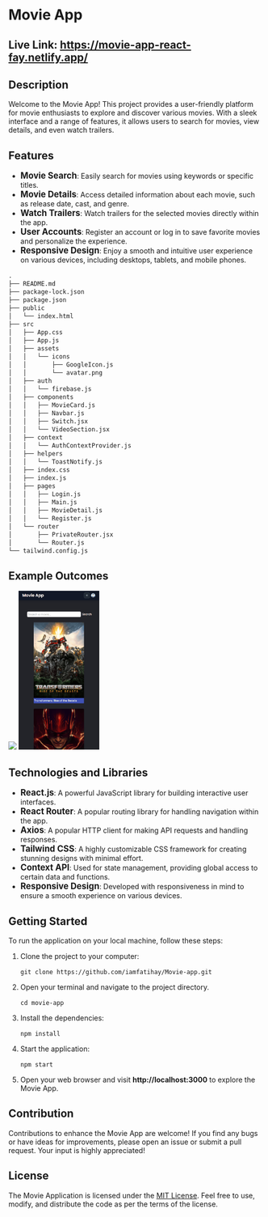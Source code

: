 # Movie App
## Live Link: https://movie-app-react-fay.netlify.app/
## Description
Welcome to the Movie App! This project provides a user-friendly platform for movie enthusiasts to explore and discover various movies. With a sleek interface and a range of features, it allows users to search for movies, view details, and even watch trailers.

## Features
- <span style="font-size: larger;">**Movie Search**</span>: Easily search for movies using keywords or specific titles.
- <span style="font-size: larger;">**Movie Details**</span>: Access detailed information about each movie, such as release date, cast, and genre.
- <span style="font-size: larger;">**Watch Trailers**</span>: Watch trailers for the selected movies directly within the app.
- <span style="font-size: larger;">**User Accounts**</span>: Register an account or log in to save favorite movies and personalize the experience.
- <span style="font-size: larger;">**Responsive Design**</span>: Enjoy a smooth and intuitive user experience on various devices, including desktops, tablets, and mobile phones.


```
.
├── README.md
├── package-lock.json
├── package.json
├── public
│   └── index.html
├── src
│   ├── App.css
│   ├── App.js
│   ├── assets
│   │   └── icons
│   │       ├── GoogleIcon.js
│   │       └── avatar.png
│   ├── auth
│   │   └── firebase.js
│   ├── components
│   │   ├── MovieCard.js
│   │   ├── Navbar.js
│   │   ├── Switch.jsx
│   │   └── VideoSection.jsx
│   ├── context
│   │   └── AuthContextProvider.js
│   ├── helpers
│   │   └── ToastNotify.js
│   ├── index.css
│   ├── index.js
│   ├── pages
│   │   ├── Login.js
│   │   ├── Main.js
│   │   ├── MovieDetail.js
│   │   └── Register.js
│   └── router
│       ├── PrivateRouter.jsx
│       └── Router.js
└── tailwind.config.js
```

## Example Outcomes
<div >
<img width="660px" src="./movieapp.gif"/>
<img width="160px" src="./movieapp1.gif"/>
</div>


## Technologies and Libraries

- <span style="font-size: larger;">**React.js**</span>: A powerful JavaScript library for building interactive user interfaces.
- <span style="font-size: larger;">**React Router**</span>: A popular routing library for handling navigation within the app.
- <span style="font-size: larger;">**Axios**</span>: A popular HTTP client for making API requests and handling responses.
- <span style="font-size: larger;">**Tailwind CSS**</span>: A highly customizable CSS framework for creating stunning designs with minimal effort.
- <span style="font-size: larger;">**Context API**</span>: Used for state management, providing global access to certain data and functions.
- <span style="font-size: larger;">**Responsive Design**</span>: Developed with responsiveness in mind to ensure a smooth experience on various devices.

## Getting Started

To run the application on your local machine, follow these steps:

1. Clone the project to your computer:

   ```
   git clone https://github.com/iamfatihay/Movie-app.git
2. Open your terminal and navigate to the project directory.
   ```
   cd movie-app
3. Install the dependencies:
    ```
    npm install
4. Start the application:
    ```
    npm start
5. Open your web browser and visit  **http://localhost:3000**  to explore the Movie App.

## Contribution

Contributions to enhance the Movie App are welcome! If you find any bugs or have ideas for improvements, please open an issue or submit a pull request. Your input is highly appreciated!

## License

The Movie Application is licensed under the [MIT License](LICENSE). Feel free to use, modify, and distribute the code as per the terms of the license.